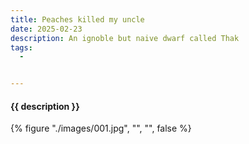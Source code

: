 ```yaml
---
title: Peaches killed my uncle
date: 2025-02-23
description: An ignoble but naive dwarf called Thak
tags:
  - 


---
```


<h4 class="subTitle">{{ description }}</h4>

{% figure "./images/001.jpg", "", "", false %}
